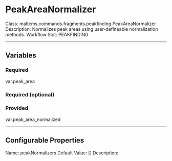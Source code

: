 <h1>PeakAreaNormalizer</h1>
Class: maltcms.commands.fragments.peakfinding.PeakAreaNormalizer
Description: Normalizes peak areas using user-defineable normalization methods.
Workflow Slot: PEAKFINDING

---

<h2>Variables</h2>
<h3>Required</h3>
var.peak_area

<h3>Required (optional)</h3>

<h3>Provided</h3>
var.peak_area_normalized


---

<h2>Configurable Properties</h2>
Name: peakNormalizers
Default Value: []
Description: 


